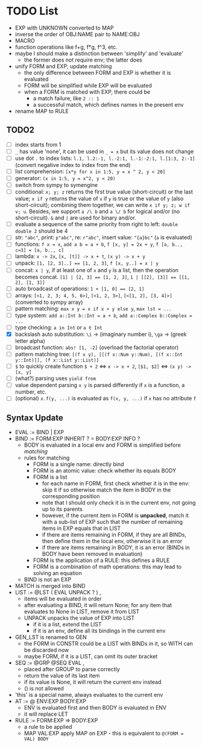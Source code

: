 # TODO List

* EXP with UNKNOWN converted to MAP
* inverse the order of OBJ:NAME pair to NAME:OBJ
* MACRO
* function operations like f+g, f*g, f^3, etc.
* maybe I should make a distinction between 'simplify' and 'evaluate'
  * the former does not require env; the latter does
* unify FORM and EXP; update matching
  * the only difference between FORM and EXP is whether it is evaluated
  * FORM will be simplified while EXP will be evaluated
  * when a FORM is matched with EXP, there could be
    * a match failure, like `2 :: 1`
    * a successful match, which defines names in the present env
* rename MAP to RULE

## TODO2

* [ ] index starts from 1
* [ ] `_` has value 'none', it can be used in `_ = x` but its value does not change
* [ ] use dot `.` to index lists: `l.1, l.2:-1, l.-2:1, l.-1:-2:1, l.[1:3, 2:-1]` (convert negative index to index from the end)
* [ ] list comprehension: `[x*y for x in 1:5, y = x ^ 2, y < 20]`
* [ ] generator: `(x in 1:5, y = x^2, y < 20)`
* [ ] switch from sympy to symengine
* [ ] conditional: `x; y; z` returns the first true value (short-circuit) or the last value; `x if y` returns the value of `x` if `y` is true or the value of `y` (also short-circuit); combining them together, we can write `x if y; z; w if v; u`. Besides, we support `a /\ b` and `a \/ b` for logical and/or (no short-circuit). `&` and `|` are used for binary and/or.
* [ ] evaluate a sequence of the same priority from right to left: `double double 2` should be 4
* [ ] str: `"abc"`, print: `p"abc"`, re: `r"abc"`, insert value: `"{a}bc"` (`a` is evaluated)
* [ ] functions: `f x = x`, `add a b = a + b`, `f [x, y] = 2x + y`, `f [a, b.., c=3] = [a, b.., c]`
* [ ] lambda: `x -> 2x`, `[x, [t]] -> x + t`, `(x y) -> x + y`
* [ ] unpack: `[1, [2, 3]..] == [1, 2, 3]`, `f [x, y..] = x | y`
* [ ] concat: `x | y`, if at least one of `x` and `y` is a list, then the operation becomes concat. `[1] | [2, 3] == [1, 2, 3]`, `1 | [[2], [3]] == [[1, 2], [1, 3]]`
* [ ] auto broadcast of operations: `1 + [1, 0] == [2, 1]`
* [ ] arrays: `[<1, 2, 3; 4, 5, 6>]`, `[<1, 2, 3>]`, `[<[1, 2], [3, 4]>]` (converted to sympy array)
* [ ] pattern matching: `max x y = x if x > y else y`, `max lst = ...`
* [ ] type system: `add a::Int b::Int = a + b`, `add a::Complex b::Complex = ...`
* [ ] type checking: `a in Int` or `a ∈ Int`
* [x] backslash auto substitution: `\i` -> (imaginary number i), `\ga` -> (greek letter alpha)
* [ ] broadcast function: `abs! [1, -2]` (overload the factorial operator)
* [ ] pattern matching tree: `[(f x y), [[(f x::Num y::Num), [(f x::Int y::Int)]], (f x::List y::List)]`
* [ ] `$` to quickly create function `$ + 2` <=> `x -> x + 2`, `[$1, $2]` <=> `(x y) -> [x, y]`
* [ ] (what?) parsing uses `yield from`
* [ ] value dependent parsing `x y` is parsed differently if `x` is a function, a number, etc.
* [ ] (optional) `x.f(y, ...)` is evaluated as `f(x, y, ...)` if `x` has no attribute `f`

## Syntax Update  

* EVAL  := BIND | EXP
* BIND  := FORM:EXP INHERIT ? = BODY:EXP INFO ?
  * BODY is evaluated in a local env and FORM is simplified before *matching*
  * rules for matching
    * FORM is a single name: directly bind
    * FORM is an atomic value: check whether its equals BODY
    * FORM is a list
      * for each name in FORM, first check whether it is in the env: skip it if so otherwise match the item in BODY in the corresponding position
      * note that I should only check it is in the current env, not going up to its parents
      * however, if the current item in FORM is **unpacked**, match it with a sub-list of EXP such that the number of remaining items in EXP equals that in LIST
      * if there are items remaining in FORM, if they are all BINDs, then define them in the local env, otherwise it is an error
      * if there are items remaining in BODY, it is an error (BINDs in BODY have been removed in evaluation)
    * FORM is the application of a RULE: this defines a RULE
    * FORM is a combination of math operations: this may lead to solving an equation
  * BIND is not an EXP
* MATCH is merged into BIND
* LIST  := @LST ( EVAL UNPACK ? ) ,
  * items will be evaluated in order
  * after evaluating a BIND, it will return None; for any item that evaluates to None in LIST, remove it from LIST
  * UNPACK unpacks the value of EXP into LIST
    * if it is a list, extend the LIST
    * if it is an env, define all its bindings in the current env
* GEN_LST is renamed to GEN
  * the FORM in CONSTR could be a LIST with BINDs in it, so WITH can be discarded now
  * maybe FORM, if it is a LIST, can omit its outer bracket
* SEQ   := @GRP @SEQ EVAL ,
  * placed after GROUP to parse correctly
  * return the value of its last item
  * if its value is None, it will return the current env instead
  * () is not allowed
* 'this' is a special name, always evaluates to the current env
* AT    := @ ENV:EXP BODY:EXP
  * ENV is evaluated first and then BODY is evaluated in ENV
  * it will replace LET
* RULE  := FORM:EXP => BODY:EXP
  * a rule to be applied
  * MAP VAL:EXP
    apply MAP on EXP - this is equivalent to `@(FORM = VAL) BODY`
